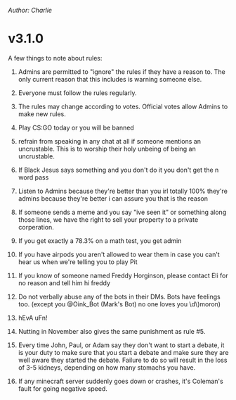 <meta name="description" content="Charlie's ruleset. Mostly memes" />

*Author: Charlie*

# v3.1.0 

A few things to note about rules:

1.  Admins are permitted to "ignore" the rules if they have a reason to. The only current reason that this includes is warning someone else.
2.  Everyone must follow the rules regularly.
3.  The rules may change according to votes. Official votes allow Admins to make new rules.

1.  Play CS:GO today or you will be banned
2.  refrain from speaking in any chat at all if someone mentions an uncrustable. This is to worship their holy unbeing of being an uncrustable.
3.  If Black Jesus says something and you don't do it you don't get the n word pass
4.  Listen to Admins because they're better than you irl totally 100% they're admins because they're better i can assure you that is the reason
5.  If someone sends a meme and you say "ive seen it" or something along those lines, we have the right to sell your property to a private corperation.
6.  If you get exactly a 78.3% on a math test, you get admin
7.  If you have airpods you aren't allowed to wear them in case you can't hear us when we're telling you to play Pit
8.  If you know of someone named Freddy Horginson, please contact Eli for no reason and tell him hi freddy
9.  Do not verbally abuse any of the bots in their DMs. Bots have feelings too. (except you @Oink\_Bot (Mark's Bot) no one loves you \\d\\)moron)
10.  hEvA uFn!
11.  Nutting in November also gives the same punishment as rule #5.
12.  Every time John, Paul, or Adam say they don't want to start a debate, it is your duty to make sure that you start a debate and make sure they are well aware they started the debate. Failure to do so will result in the loss of 3-5 kidneys, depending on how many stomachs you have.
13.  If any minecraft server suddenly goes down or crashes, it's Coleman's fault for going negative speed.